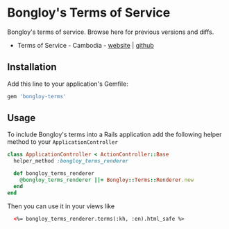 # Bongloy's Terms of Service

Bongloy's terms of service. Browse here for previous versions and diffs.

* Terms of Service - Cambodia - [website](http://bongloy.com/terms) | [github](https://github.com/bongloy/bongloy-terms/blob/master/kh_terms.en.md)

## Installation

Add this line to your application's Gemfile:

```ruby
gem 'bongloy-terms'
```

## Usage

To include Bongloy's terms into a Rails application add the following helper method to your `ApplicationController`

```ruby
class ApplicationController < ActionController::Base
  helper_method :bongloy_terms_renderer

  def bongloy_terms_renderer
    @bongloy_terms_renderer ||= Bongloy::Terms::Renderer.new
  end
end
```

Then you can use it in your views like

```html
  <%= bongloy_terms_renderer.terms(:kh, :en).html_safe %>
```
